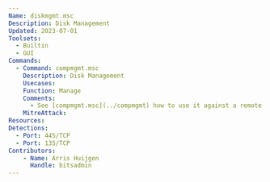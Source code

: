 ```yaml
---
Name: diskmgmt.msc
Description: Disk Management
Updated: 2023-07-01
Toolsets:
  - Builtin
  - GUI
Commands:
  - Command: compmgmt.msc
    Description: Disk Management
    Usecases:
    Function: Manage
    Comments:
      - See [compmgmt.msc](../compmgmt) how to use it against a remote host. Returns errors though when connecting, so does not seem to work.
    MitreAttack:
Resources:
Detections:
  - Port: 445/TCP
  - Port: 135/TCP
Contributors:
    - Name: Arris Huijgen
      Handle: bitsadmin
---
```

